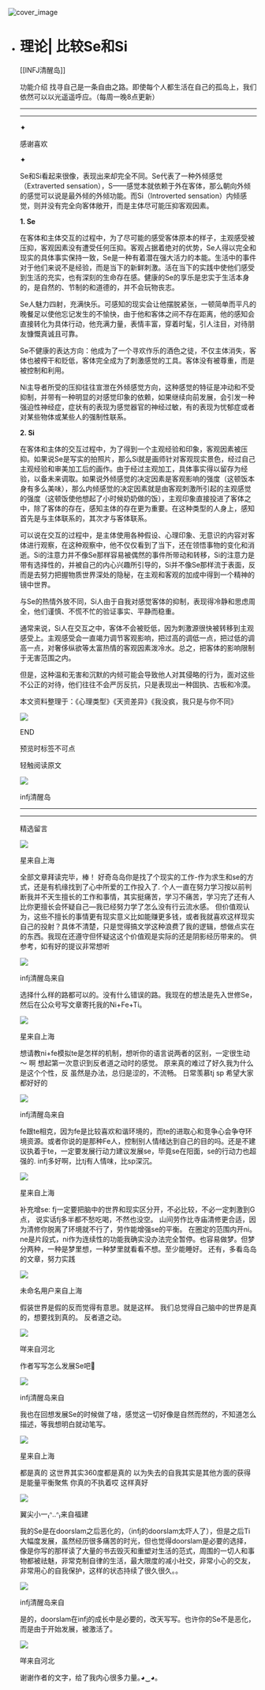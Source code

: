 ![cover_image](https://mmbiz.qlogo.cn/mmbiz_jpg/DZCdtia4bJxrRj7OudIdtr1IZRchfCr3ibZMWNDCyRhJpHv7sBicSVNWI0w7ZI2Sp9VTc3YDLsGEuKpiblDI4od22Q/0?wx_fmt=jpeg)

- # 理论| 比较Se和Si
  
  [[INFJ清醒岛]]
  
  功能介绍 找寻自己是一条自由之路。即使每个人都生活在自己的孤岛上，我们依然可以以光遥遥呼应。（每周一晚8点更新）
  
  ---
  
  ---
  
  ✦
  
  感谢喜欢
  
  ✦
  
  Se和Si看起来很像，表现出来却完全不同。Se代表了一种外倾感觉（Extraverted
  sensation），S——感觉本就依赖于外在客体，那么朝向外倾的感觉可以说是最外倾的外倾功能。而Si（Introverted
  sensation）内倾感觉，则并没有完全向客体敞开，而是主体尽可能压抑客观因素。
  
  **1\. Se**
  
  在客体和主体交互的过程中，为了尽可能的感受客体原本的样子，主观感受被压抑，客观因素没有遭受任何压抑。客观占据着绝对的优势，Se人得以完全和现实的具体事实保持一致，Se是一种有着潜在强大活力的本能。生活中的事件对于他们来说不是经验，而是当下的新鲜刺激。活在当下的实践中使他们感受到生活的充实，也有深刻的生命存在感。健康的Se的享乐是忠实于生活本身的，是自然的、节制的和道德的，并不会玩物丧志。
  
  Se人魅力四射，充满快乐。可感知的现实会让他摆脱紧张，一顿简单而平凡的晚餐足以使他忘记发生的不愉快，由于他和客体之间不存在距离，他的感知会直接转化为具体行动，他充满力量，表情丰富，穿着时髦，引人注目，对待朋友慷慨真诚且可靠。
  
  Se不健康的表达方向：他成为了一个寻欢作乐的酒色之徒，不仅主体消失，客体也被榨干和贬低，客体完全成为了刺激感觉的工具。客体没有被尊重，而是被控制和利用。
  
  Ni主导者所受的压抑往往宣泄在外倾感觉方向，这种感觉的特征是冲动和不受抑制，并带有一种明显的对感觉印象的依赖，如果继续向前发展，会引发一种强迫性神经症，症状有的表现为感觉器官的神经过敏，有的表现为忧郁症或者对某些物体或某些人的强制性联系。
  
  **2\. Si**
  
  在客体和主体的交互过程中，为了得到一个主观经验和印象，客观因素被压抑。如果说Se是写实的拍照片，那么Si就是画师针对客观现实景色，经过自己主观经验和审美加工后的画作。由于经过主观加工，具体事实得以留存为经验，以备未来调取。如果说外倾感觉的决定因素是客观影响的强度（这顿饭本身有多么美味），那么内倾感觉的决定因素就是由客观刺激所引起的主观感觉的强度（这顿饭使他想起了小时候奶奶做的饭），主观印象直接投进了客体之中，除了客体的存在，感知主体的存在更为重要。在这种类型的人身上，感知首先是与主体联系的，其次才与客体联系。
  
  可以说在交互的过程中，是主体使用各种假设、心理印象、无意识的内容对客体进行观察，在这种观察中，他不仅仅看到了当下，还在领悟事物的变化和消逝。Si的注意力并不像Se那样容易被偶然的事件所带动和转移，Si的注意力是带有选择性的，并被自己的内心兴趣所引导的，Si并不像Se那样流于表面，反而是去努力把握物质世界深处的隐秘，在主观和客观的加成中得到一个精神的镜中世界。
  
  与Se的热情外放不同，Si人由于自我对感觉客体的抑制，表现得冷静和思虑周全，他们谨慎、不慌不忙的验证事实、平静而稳重。
  
  通常来说，Si人在交互之中，客体不会被贬低，因为刺激源很快被转移到主观感受上。主观感受会一直竭力调节客观影响，把过高的调低一点，把过低的调高一点，对奢侈纵欲等太富热情的客观因素泼冷水。总之，把客体的影响限制于无害范围之内。
  
  但是，这种温和无害和沉默的内倾可能会导致他人对其侵略的行为，面对这些不公正的对待，他们往往不会严厉反抗，只是表现出一种固执、古板和冷漠。
  
  本文资料整理于：《心理类型》《天资差异》《我没疯，我只是与你不同》
  
  ![](https://mmbiz.qpic.cn/mmbiz_gif/7FiadXCUBpqt43ySAFleQonQAWQDMwvCPOiaiaFlUYSG8ibicVqc4d5rBa4niaAWr9DmauJ43FCich2gaNDU6PiaKZQf6w/640?wx_fmt=gif)
  
  END
  
  预览时标签不可点
  
    
  
  
  轻触阅读原文
  
  ![](http://mmbiz.qpic.cn/mmbiz_png/DZCdtia4bJxpcRrqEcIicNn7icChObS1Eqm6u2hlN1LGAHvlMHZg6O2a3A47KdeC6IqvVTuryNZQpDFQ1LX3JvT9w/0?wx_fmt=png)
  
  infj清醒岛
  
  ---
  
  ---
  
  精选留言
  
  ![](http://mmsns.qpic.cn/mmsns/iaxNB5XaibCeLTYWIUGCYm7cS1kFxTx4ibUSEBZJ6VnOdXPDItJ9PaGRg/0)
  
  星来自上海
  
  全部文章拜读完毕，棒！ 好奇岛岛你是找了个现实的工作-作为求生和se的方式，还是有机缘找到了心中所爱的工作投入了.
  个人一直在努力学习按以前判断我并不天生擅长的工作和事情，其实挺痛苦，学习不痛苦，学习完了还有人比你更擅长会怀疑自己—我已经努力学了怎么没有行云流水感。
  但价值观认为，这些不擅长的事情更有现实意义比如能赚更多钱，或者我就喜欢这样现实自己的投射？具体不清楚，只是觉得搞文学这种浪费了我的逻辑，想做点实在的东西。我现在还遵守但怀疑这这个价值观是实际的还是阴影经历带来的。
  供参考，如有好的提议非常想听
  
  ![](http://wx.qlogo.cn/mmhead/Q3auHgzwzM4icoibBPppWkMrbLG1lB8KhWHaiaiabBib87BTTdVQC8Cyacg/64)
  
  infj清醒岛来自
  
  选择什么样的路都可以的。没有什么错误的路。我现在的想法是先入世修Se，然后在公众号写文章寄托我的Ni+Fe+Ti。
  
  ![](http://mmsns.qpic.cn/mmsns/iaxNB5XaibCeLTYWIUGCYm7cS1kFxTx4ibUSEBZJ6VnOdXPDItJ9PaGRg/0)
  
  星来自上海
  
  想请教ni+fe模拟te是怎样的机制，想听你的语言说两者的区别，一定很生动～ 啊 想起第一次意识到反者道之动时的感觉。
  原来真的难过了好久我为什么是这个个性，反 虽然是办法，总归是涩的，不流畅。 日常羡慕tj sp 希望大家都好好的
  
  ![](http://wx.qlogo.cn/mmhead/Q3auHgzwzM4icoibBPppWkMrbLG1lB8KhWHaiaiabBib87BTTdVQC8Cyacg/64)
  
  infj清醒岛来自
  
  fe跟te相克，因为fe是比较喜欢和谐环境的，而te的进取心和竞争心会争夺环境资源。或者你说的是那种Fe人，控制别人情绪达到自己的目的吗。还是不建议执着于te，一定要发展行动力建议发展se，毕竟se在阳面，se的行动力也超强的.
  infj多好啊，比tj有人情味，比sp深沉。
  
  ![](http://mmsns.qpic.cn/mmsns/iaxNB5XaibCeLTYWIUGCYm7cS1kFxTx4ibUSEBZJ6VnOdXPDItJ9PaGRg/0)
  
  星来自上海
  
  补充增se: fj一定要把脑中的世界和现实区分开，不必比较，不必一定刺激到G点， 说实话fj多半都不愁吃喝，不然也没空。
  山间劳作比寺庙清修更合适，因为清修你脱离了环境就不行了，劳作能增强se的平衡。
  在圈定的范围内开ni。ne是片段式，ni作为连续性的功能我确实没办法完全暂停。也容易做梦。但梦分两种，一种是梦里想，一种梦里就看看不想。至少能睡好。
  还有，多看岛岛的文章，努力实践
  
  ![](http://mmsns.qpic.cn/mmsns/iaxNB5XaibCeLTYWIUGCYm7cS1kFxTx4ibUSEBZJ6VnOdXPDItJ9PaGRg/0)
  
  未命名用户来自上海
  
  假装世界是假的反而觉得有意思。就是这样。 我们总觉得自己脑中的世界是真的，想要找到真的。 反者道之动。
  
  ![](http://mmsns.qpic.cn/mmsns/iaxNB5XaibCeLTYWIUGCYm7cS1kFxTx4ibUSEBZJ6VnOdXPDItJ9PaGRg/0)
  
  咩来自河北
  
  作者写写怎么发展Se吧🥺
  
  ![](http://wx.qlogo.cn/mmhead/Q3auHgzwzM4icoibBPppWkMrbLG1lB8KhWHaiaiabBib87BTTdVQC8Cyacg/64)
  
  infj清醒岛来自
  
  我也在回想发展Se的时候做了啥，感觉这一切好像是自然而然的，不知道怎么描述，等我想明白就动笔写。
  
  ![](http://mmsns.qpic.cn/mmsns/iaxNB5XaibCeLTYWIUGCYm7cS1kFxTx4ibUSEBZJ6VnOdXPDItJ9PaGRg/0)
  
  星来自上海
  
  都是真的 这世界其实360度都是真的 以为失去的自我其实是其他方面的获得 是能量平衡聚焦 你真的不执着哎 这样真好
  
  ![](http://mmsns.qpic.cn/mmsns/iaxNB5XaibCeLTYWIUGCYm7cS1kFxTx4ibUSEBZJ6VnOdXPDItJ9PaGRg/0)
  
  翼尖小一₍ᐢ..ᐢ₎来自福建
  
  我的Se是在doorslam之后恶化的，（infj的doorslam太吓人了），但是之后Ti大幅度发展，虽然经历很多痛苦的时光，但也觉得doorslam是必要的选择，像是你写的那样读了大量的书去毁灭和重塑对生活的范式，周围的一切人和事物都被祛魅，非常克制自律的生活，最大限度的减小社交，非常小心的交友，非常用心的自我保护，这样的状态持续了很久很久。。
  
  ![](http://wx.qlogo.cn/mmhead/Q3auHgzwzM4icoibBPppWkMrbLG1lB8KhWHaiaiabBib87BTTdVQC8Cyacg/64)
  
  infj清醒岛来自
  
  是的，doorslam在infj的成长中是必要的，改天写写。也许你的Se不是恶化，而是由于开始发展，被激活了。
  
  ![](http://mmsns.qpic.cn/mmsns/iaxNB5XaibCeLTYWIUGCYm7cS1kFxTx4ibUSEBZJ6VnOdXPDItJ9PaGRg/0)
  
  咩来自河北
  
  谢谢作者的文字，给了我内心很多力量｡◕‿◕｡